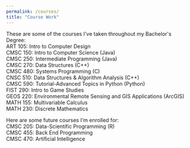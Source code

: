 ```yaml
---
permalink: /courses/
title: "Course Work"
---
```


These are some of the courses I've taken throughout my Bachelor's Degree:    
ART 105:  Intro to Computer Design  
CMSC 150: Intro to Computer Science (Java)  
CMSC 250: Intermediate Programming (Java)  
CMSC 270: Data Structures (C++)  
CMSC 480: Systems Programming (C)   
CNSC 510: Data Structures & Algorithm Analysis (C++)  
CMSC 590: Tutorial-Advanced Topics in Python (Python)  
FIST 290: Intro to Game Studies  
GEOS 220: Environmental Remote Sensing and GIS Applications (ArcGIS)  
MATH 155: Multivariable Calculus  
MATH 230: Discrete Mathematics  
     
Here are some future courses I'm enrolled for:    
CMSC 205: Data-Scientific Programming (R)   
CMSC 455: Back End Programming   
CMSC 470: Artificial Intelligence   
